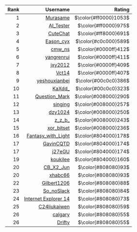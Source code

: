 | Rank | Username | Rating |
| -: | -: | -: |
| $1$ | [Murasame](http://8.136.99.126/user/20) | $\color{#ff0000}1053$ |
| $2$ | [AI_Tester](http://8.136.99.126/user/104) | $\color{#ff0000}975$ |
| $3$ | [CuteChat](http://8.136.99.126/user/18) | $\color{#ff8000}691$ |
| $4$ | [Eason_cyx](http://8.136.99.126/user/56) | $\color{#c0c000}589$ |
| $5$ | [cmw_ns](http://8.136.99.126/user/11) | $\color{#0000ff}412$ |
| $6$ | [yangrenrui](http://8.136.99.126/user/39) | $\color{#0000ff}411$ |
| $7$ | [jxy2012](http://8.136.99.126/user/53) | $\color{#0000ff}409$ |
| $8$ | [Vct14](http://8.136.99.126/user/84) | $\color{#0000ff}407$ |
| $9$ | [yeshouxianbei](http://8.136.99.126/user/52) | $\color{#00c0c0}386$ |
| $10$ | [KaXdd_](http://8.136.99.126/user/54) | $\color{#00c0c0}323$ |
| $11$ | [Question_Mark](http://8.136.99.126/user/50) | $\color{#008000}290$ |
| $12$ | [singing](http://8.136.99.126/user/152) | $\color{#008000}257$ |
| $13$ | [dzy1024](http://8.136.99.126/user/57) | $\color{#008000}250$ |
| $14$ | [z_z_b_](http://8.136.99.126/user/142) | $\color{#008000}243$ |
| $15$ | [xor_bitset](http://8.136.99.126/user/114) | $\color{#008000}236$ |
| $16$ | [Fantasy_with_Light](http://8.136.99.126/user/48) | $\color{#804000}178$ |
| $17$ | [GavinCQTD](http://8.136.99.126/user/77) | $\color{#804000}174$ |
| $17$ | [j27eGU](http://8.136.99.126/user/75) | $\color{#804000}174$ |
| $19$ | [koukilee](http://8.136.99.126/user/144) | $\color{#804000}160$ |
| $20$ | [CB_X2_Jun](http://8.136.99.126/user/115) | $\color{#808080}93$ |
| $20$ | [xhabc66](http://8.136.99.126/user/94) | $\color{#808080}93$ |
| $22$ | [Gilbert1206](http://8.136.99.126/user/153) | $\color{#808080}88$ |
| $23$ | [So_noSlack](http://8.136.99.126/user/63) | $\color{#808080}84$ |
| $24$ | [Internet Explorer 14](http://8.136.99.126/user/100) | $\color{#808080}73$ |
| $25$ | [C24liukaiwen](http://8.136.99.126/user/118) | $\color{#808080}59$ |
| $26$ | [calgary](http://8.136.99.126/user/60) | $\color{#808080}55$ |
| $26$ | [Drifty](http://8.136.99.126/user/13) | $\color{#808080}55$ |
